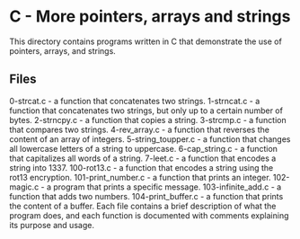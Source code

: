# C - More pointers, arrays and strings

This directory contains programs written in C that demonstrate the use of pointers, arrays, and strings.

## Files 

0-strcat.c - a function that concatenates two strings.
1-strncat.c - a function that concatenates two strings, but only up to a certain number of bytes.
2-strncpy.c - a function that copies a string.
3-strcmp.c - a function that compares two strings.
4-rev_array.c - a function that reverses the content of an array of integers.
5-string_toupper.c - a function that changes all lowercase letters of a string to uppercase.
6-cap_string.c - a function that capitalizes all words of a string.
7-leet.c - a function that encodes a string into 1337.
100-rot13.c - a function that encodes a string using the rot13 encryption.
101-print_number.c - a function that prints an integer.
102-magic.c - a program that prints a specific message.
103-infinite_add.c - a function that adds two numbers.
104-print_buffer.c - a function that prints the content of a buffer.
Each file contains a brief description of what the program does, and each function is documented with comments explaining its purpose and usage.

